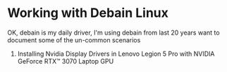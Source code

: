# Working with Debain Linux

OK, debain is my daily driver, I'm using debain from last 20 years 
want to document some of the un-common scenarios

1. Installing Nvidia Display Drivers in  Lenovo Legion 5 Pro with NVIDIA GeForce RTX™ 3070 Laptop GPU

